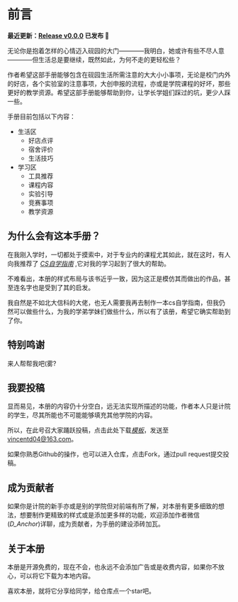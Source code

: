 
# 前言

**最近更新：[Release v0.0.0](https://github.com/baddyscience/zqu-guide) 已发布 🎉**

无论你是抱着怎样的心情迈入砚园的大门————我明白，她或许有些不尽人意————但生活总是要继续，既然如此，为何不走的更轻松些？

作者希望这部手册能够包含在砚园生活所需注意的大大小小事项，无论是校门内外的好店，各个实验室的注意事项，大创申报的流程，亦或是学院课程的好坏，那些更好的教学资源。希望这部手册能够帮助到你，让学长学姐们踩过的坑，更少人踩一些。

手册目前包括以下内容：
 - 生活区
    - 好店点评
    - 宿舍评价
    - 生活技巧
 - 学习区
    - 工具推荐
    - 课程内容
    - 实验引导
    - 竞赛事项
    - 教学资源

## 为什么会有这本手册？

在我刚入学时，一切都处于摸索中，对于专业内的课程尤其如此，就在这时，有人向我推荐了 [*CS自学指南*](https://csdiy.wiki/) ,它对我的学习起到了很大的帮助。

不难看出，本册的样式布局与该书近乎一致，因为这正是模仿其而做出的作品，甚至连名字也是受到了其的启发。

我自然是不如北大信科的大佬，也无人需要我再去制作一本cs自学指南，但我仍然可以做些什么，为我的学弟学妹们做些什么，所以有了该册，希望它确实帮助到了你。

## 特别鸣谢

来人帮帮我吧(雾?

## 我要投稿

显而易见，本册的内容仍十分空白，远无法实现所描述的功能，作者本人只是计院的学生，尽其所能也不可能能够填充其他学院的内容。

所以，在此号召大家踊跃投稿，点击此处下载<a href="/docs/template.md" download>*模板*</a>，发送至 [vincentd04@163.com](mailto:vincentd04@163.com)。

如果你熟悉Github的操作，也可以进入仓库，点击Fork，通过pull request提交投稿。

## 成为贡献者

如果你是计院的新手亦或是别的学院但对前端有所了解，对本册有更多细致的想法，想要制作更精致的样式或是添加更多样的功能，欢迎添加作者微信(*D_Anchor*)详聊，成为贡献者，为手册的建设添砖加瓦。

## 关于本册

本册是开源免费的，现在不会，也永远不会添加广告或是收费内容，如果你不放心，可以将它下载为本地内容。

喜欢本册，就将它分享给同学，给仓库点一个star吧。
